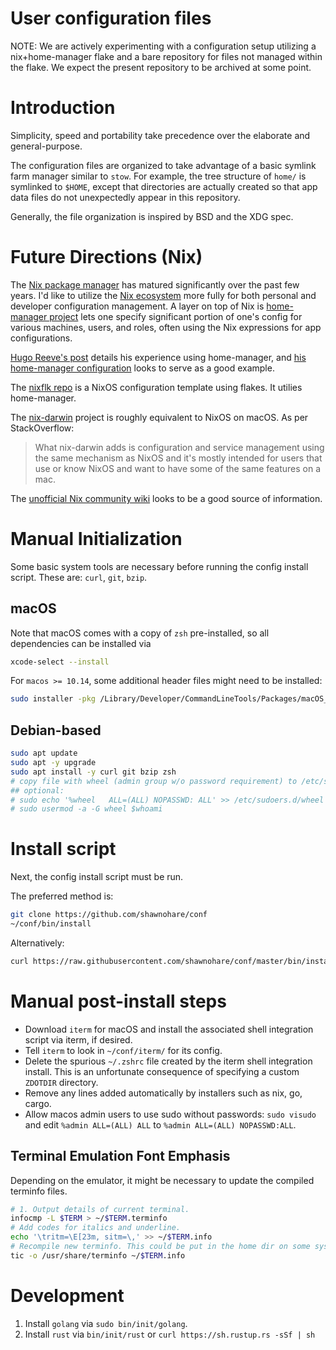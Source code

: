 # User configuration files

NOTE: We are actively experimenting with a configuration setup utilizing a
nix+home-manager flake and a bare repository for files not managed within the
flake. We expect the present repository to be archived at some point.

# Introduction

Simplicity, speed and portability take precedence over the elaborate and general-purpose.

The configuration files are organized to take advantage of a basic
symlink farm manager similar to `stow`. For example, the tree structure of
`home/` is symlinked to `$HOME`, except that directories are actually created
so that app data files do not unexpectedly appear in this repository.

Generally, the file organization is inspired by BSD and the XDG spec.

# Future Directions (Nix)

The [Nix package manager][nixos] has matured significantly over the
past few years. I'd like to utilize the [Nix ecosystem][nix-eco] more fully
for both personal and developer configuration management.
A layer on top of Nix is [home-manager project][home-manager]
lets one specify significant portion of
one's config for various machines, users, and roles, often using the Nix
expressions for app configurations.

[Hugo Reeve's post][hugoreeves-nix-home-post] details his experience using
home-manager, and
[his home-manager configuration][hugoreeves-nix-home-repo]
looks to serve as a good example.

The [nixflk repo][nixflk] is a NixOS configuration template using flakes.
It utilies home-manager.

The [nix-darwin][nix-darwin] project is roughly equivalent to NixOS on macOS.
As per StackOverflow:

> What nix-darwin adds is configuration and service management using the same
> mechanism as NixOS and it's mostly intended for users that use or know NixOS
> and want to have some of the same features on a mac.

The [unofficial Nix community wiki][nix-wiki] looks to be a good source of
information.


[nixos]: <https://nixos.org> "NixOS"
[nix-eco]: <https://nixos.wiki/wiki/Nix_Ecosystem> "Nix Ecosystem"
[home-manager]: <https://github.com/nix-community/home-manager> "Home Manager"
[nix-wiki]: <https://nixos.wiki> "Unofficial Nix Wiki"
[nix-darwin]: <https://github.com/LnL7/nix-darwin> "Nix Darwin"
[nixflk]: <https://github.com/nrdxp/nixflk> "nixflk"
[hugoreeves-nix-home-post]: <https://hugoreeves.com/posts/2019/nix-home/>
[hugoreeves-nix-home-repo]: <https://github.com/HugoReeves/nix-home/>


# Manual Initialization

Some basic system tools are necessary before running the config install script.
These are: `curl`, `git`, `bzip`.

## macOS

Note that macOS comes with a copy of `zsh` pre-installed, so all
dependencies can be installed via

```sh
xcode-select --install
```

For `macos >= 10.14`, some additional header files might need to be installed:
```sh
sudo installer -pkg /Library/Developer/CommandLineTools/Packages/macOS_SDK_headers_for_macOS_10.14.pkg -target /
```

## Debian-based

```bash
sudo apt update
sudo apt -y upgrade
sudo apt install -y curl git bzip zsh
# copy file with wheel (admin group w/o password requirement) to /etc/sudoers.d/wheel
## optional:
# sudo echo '%wheel   ALL=(ALL) NOPASSWD: ALL' >> /etc/sudoers.d/wheel
# sudo usermod -a -G wheel $whoami

```

# Install script

Next, the config install script must be run.

The preferred method is:

```bash
git clone https://github.com/shawnohare/conf
~/conf/bin/install
```

Alternatively:
```bash
curl https://raw.githubusercontent.com/shawnohare/conf/master/bin/install | bash
```

#  Manual post-install steps

- Download `iterm` for macOS and install the associated shell integration
  script via iterm, if desired.
- Tell `iterm` to look in `~/conf/iterm/` for its config.
- Delete the spurious `~/.zshrc` file created by the iterm shell integration
  install. This is an unfortunate consequence of specifying a custom
  `ZDOTDIR` directory.
- Remove any lines added automatically by installers such as nix, go, cargo.
- Allow macos admin users to use sudo without passwords: `sudo visudo` and
  edit `%admin ALL=(ALL) ALL` to `%admin ALL=(ALL) NOPASSWD:ALL`.

## Terminal Emulation Font Emphasis

Depending on the emulator, it might be necessary to update the compiled
terminfo files.

```bash
# 1. Output details of current terminal.
infocmp -L $TERM > ~/$TERM.terminfo
# Add codes for italics and underline.
echo '\tritm=\E[23m, sitm=\,' >> ~/$TERM.info
# Recompile new terminfo. This could be put in the home dir on some systems.
tic -o /usr/share/terminfo ~/$TERM.info

```


# Development

1. Install `golang` via `sudo bin/init/golang`.
1. Install `rust` via `bin/init/rust` or `curl https://sh.rustup.rs -sSf | sh`
